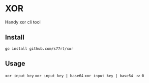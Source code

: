 # XOR
Handy xor cli tool

## Install
`go install github.com/s77rt/xor`

## Usage
`xor input key`
`xor input key | base64`
`xor input key | base64 -w 0`
